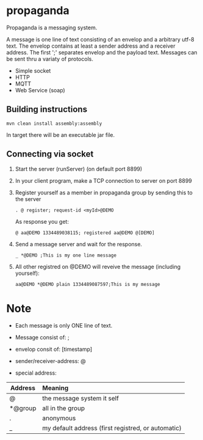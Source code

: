 propaganda
==========

Propaganda is a messaging system.

A message is one line of text consisting of an envelop and a arbitrary utf-8 text. The envelop contains at least a sender address and a receiver address. The first ';' separates envelop and the payload text.
Messages can be sent thru a variaty of protocols.

* Simple socket
* HTTP
* MQTT
* Web Service (soap)


Building instructions
---------------------

    mvn clean install assembly:assembly
In target there will be an executable jar file. 


Connecting via socket
---------------------

1. Start the server (runServer) (on default port 8899)

2. In your client program, make a TCP connection to server on port 8899

3. Register yourself as a member in propaganda group by sending this to the server

       . @ register; request-id <myId>@DEMO
  
  	As response you get:
  
       @ aa@DEMO 1334489038115; registered aa@DEMO @[DEMO]

4. Send a message server and wait for the response.

	   _ *@DEMO ;This is my one line message

5. All other registred on @DEMO will reveive the message (including yourself):

       aa@DEMO *@DEMO plain 1334489087597;This is my message


Note
=====

* Each message is only ONE line of text.

* Message consist of: <envelop>;<message-text>

* envelop consit of: <sender-address> <receiver-address> [timestamp]

* sender/receiver-address: <uniq-id>@<group>

* special address:
	
Address  | Meaning
---------| :----------------
@        | the message system it self
*@group  | all in the group
.        | anonymous
_        | my default address (first registred, or automatic)
